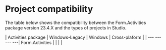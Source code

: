 ﻿# Project compatibility

The table below shows the compatibility between the Form.Activities package
            version 23.4.X and the types of projects in Studio.


| Activities package | Windows-Legacy | Windows | Cross-plaform |
| --- --- --- ---| Form.Activities |  |  |  |
